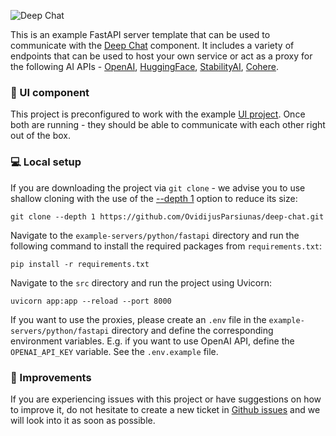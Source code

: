 ![Deep Chat](../../../assets/readme/fastapi-connect.png)

This is an example FastAPI server template that can be used to communicate with the [Deep Chat](https://www.npmjs.com/package/deep-chat) component. It includes a variety of endpoints that can be used to host your own service or act as a proxy for the following AI APIs - [OpenAI](https://openai.com/blog/openai-api), [HuggingFace](https://huggingface.co/docs/api-inference/index), [StabilityAI](https://stability.ai/), [Cohere](https://docs.cohere.com/docs).

### :calling: UI component

This project is preconfigured to work with the example [UI project](https://github.com/OvidijusParsiunas/deep-chat/tree/main/example-servers/ui). Once both are running - they should be able to communicate with each other right out of the box.

### :computer: Local setup

If you are downloading the project via `git clone` - we advise you to use shallow cloning with the use of the [--depth 1](https://www.perforce.com/blog/vcs/git-beyond-basics-using-shallow-clones) option to reduce its size:

```
git clone --depth 1 https://github.com/OvidijusParsiunas/deep-chat.git
```

Navigate to the `example-servers/python/fastapi` directory and run the following command to install the required packages from `requirements.txt`:

```
pip install -r requirements.txt
```

Navigate to the `src` directory and run the project using Uvicorn:

```
uvicorn app:app --reload --port 8000
```

If you want to use the proxies, please create an `.env` file in the `example-servers/python/fastapi` directory and define the corresponding environment variables. E.g. if you want to use OpenAI API, define the `OPENAI_API_KEY` variable. See the `.env.example` file.

### :wrench: Improvements

If you are experiencing issues with this project or have suggestions on how to improve it, do not hesitate to create a new ticket in [Github issues](https://github.com/OvidijusParsiunas/deep-chat/issues) and we will look into it as soon as possible.
